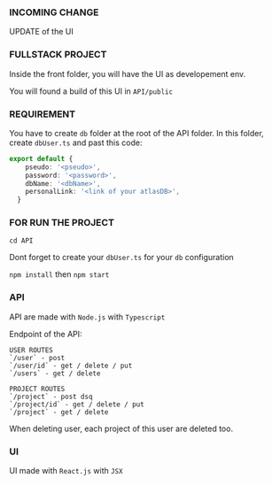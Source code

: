 ### INCOMING CHANGE
UPDATE of the UI

### FULLSTACK PROJECT
Inside the front folder, you will have the UI as developement env.

You will found a build of this UI in `API/public`

### REQUIREMENT

You have to create `db` folder at the root of the API folder. 
In this folder, create `dbUser.ts` and past this code: 
```ts 
export default { 
    pseudo: '<pseudo>',
    password: '<password>',
    dbName: '<dbName>',
    personalLink: '<link of your atlasDB>', 
  } 
```
### FOR RUN THE PROJECT
`cd API`

Dont forget to create your `dbUser.ts` for your `db` configuration

`npm install` then `npm start`

### API
API are made with `Node.js` with `Typescript`

Endpoint of the API:

    USER ROUTES
    `/user` - post
    `/user/id` - get / delete / put
    `/users` - get / delete
    
    PROJECT ROUTES
    `/project` - post dsq
    `/project/id` - get / delete / put
    `/project` - get / delete
    
When deleting user, each project of this user are deleted too. 
    
### UI
UI made with `React.js` with `JSX`
